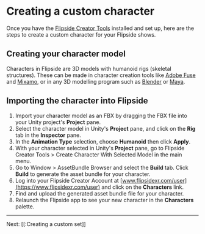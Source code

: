 # Creating a custom character

Once you have the [Flipside Creator Tools](/docs/1.0/creator-tools) installed and set up,
here are the steps to create a custom character for your Flipside shows.

## Creating your character model

Characters in Flipside are 3D models with humanoid rigs (skeletal structures). These can
be made in character creation tools like [Adobe Fuse](http://www.adobe.com/ca/products/fuse.html)
and [Mixamo](https://www.mixamo.com/#/), or in any 3D modelling program such as
[Blender](https://www.blender.org/) or [Maya](https://www.autodesk.ca/en/products/maya/overview).

## Importing the character into Flipside

1. Import your character model as an FBX by dragging the FBX file into your Unity project's **Project** pane.
2. Select the character model in Unity's **Project** pane, and click on the **Rig** tab in the **Inspector** pane.
3. In the **Animation Type** selection, choose **Humanoid** then click **Apply**.
4. With your character selected in Unity's **Project** pane, go to Flipside Creator Tools > Create Character With Selected Model in the main menu.
5. Go to Window > AssetBundle Browser and select the **Build** tab. Click **Build** to generate the asset bundle for your character.
6. Log into your Flipside Creator Account at [www.flipsidexr.com/user](https://www.flipsidexr.com/user) and click on the **Characters** link.
7. Find and upload the generated asset bundle file for your character.
8. Relaunch the Flipside app to see your new character in the **Characters** palette.

---

Next: [[:Creating a custom set]]
